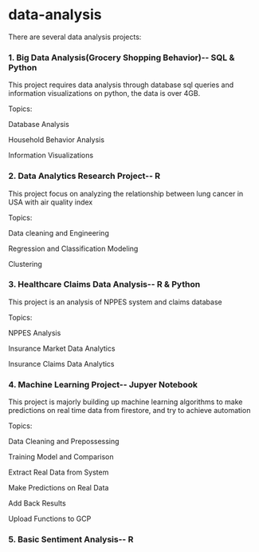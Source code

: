 # data-analysis
There are several data analysis projects:

### 1. Big Data Analysis(Grocery Shopping Behavior)-- SQL & Python
This project requires data analysis through database sql queries and information visualizations on python, the data is over 4GB.

Topics:

Database Analysis

Household Behavior Analysis

Information Visualizations


### 2. Data Analytics Research Project-- R
This project focus on analyzing the relationship between lung cancer in USA with air quality index

Topics:

Data cleaning and Engineering

Regression and Classification Modeling

Clustering

### 3. Healthcare Claims Data Analysis-- R & Python
This project is an analysis of NPPES system and claims database

Topics:

NPPES Analysis

Insurance Market Data Analytics

Insurance Claims Data Analytics

### 4. Machine Learning Project-- Jupyer Notebook
This project is majorly building up machine learning algorithms to make predictions on real time data from firestore, and try to achieve automation

Topics:

Data Cleaning and Prepossessing

Training Model and Comparison

Extract Real Data from System

Make Predictions on Real Data

Add Back Results

Upload Functions to GCP

### 5. Basic Sentiment Analysis-- R


